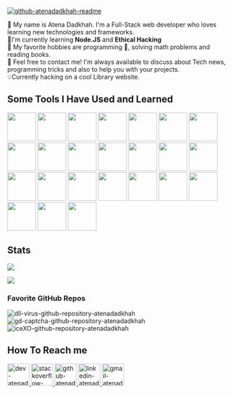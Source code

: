 <a href="https://github.com/atenadadkhah/">
<img src="https://user-images.githubusercontent.com/91287064/208833395-dfb841f2-112d-46a6-a3af-19d53a7e8de0.png" alt="github-atenadadkhah-readme"/>
</a>

👋 My name is Atena Dadkhah. I'm a Full-Stack web developer who loves learning new technologies and frameworks.
<br>
📑I'm currently learning **Node.JS** and **Ethical Hacking**
<br>
🧩 My favorite hobbies are programming 🤡, solving math problems and reading books.
<br>
🎈 Feel free to contact me! I'm always available to discuss about Tech news, programming tricks and also to help you with your projects.
<br>
💡Currently hacking on a cool Library website.
<br>
<h2>Some Tools I Have Used and Learned</h2>
<p align="left">
    <img src="https://cdn.jsdelivr.net/gh/devicons/devicon/icons/html5/html5-original-wordmark.svg"  width="65" height="65"/>
    <img src="https://cdn.jsdelivr.net/gh/devicons/devicon/icons/tailwindcss/tailwindcss-plain.svg" width="65" height="65"/>
    <img src="https://cdn.jsdelivr.net/gh/devicons/devicon/icons/css3/css3-original-wordmark.svg" width="65" height="65"/>
    <img src="https://cdn.jsdelivr.net/gh/devicons/devicon/icons/sass/sass-original.svg" width="65" height="65"/>
    <img src="https://cdn.jsdelivr.net/gh/devicons/devicon/icons/less/less-plain-wordmark.svg" width="65" height="65"/>
    <img src="https://cdn.jsdelivr.net/gh/devicons/devicon/icons/bootstrap/bootstrap-original.svg" width="65" height="65"/>
    <img src="https://cdn.jsdelivr.net/gh/devicons/devicon/icons/babel/babel-original.svg" width="65" height="65"/>
    <img src="https://cdn.jsdelivr.net/gh/devicons/devicon/icons/mysql/mysql-original.svg" width="65" height="65"/>
    <img src="https://cdn.jsdelivr.net/gh/devicons/devicon/icons/mongodb/mongodb-original.svg" width="65" height="65"/>
    <img src="https://cdn.jsdelivr.net/gh/devicons/devicon/icons/javascript/javascript-original.svg" width="65" height="65"/>
    <img src="https://cdn.jsdelivr.net/gh/devicons/devicon/icons/jquery/jquery-plain-wordmark.svg" width="65" height="65"/>
    <img src="https://cdn.jsdelivr.net/gh/devicons/devicon/icons/wordpress/wordpress-original.svg" width="65" height="65"/>
    <img src="https://cdn.jsdelivr.net/gh/devicons/devicon/icons/photoshop/photoshop-plain.svg" width="65" height="65"/>
    <img src="https://cdn.jsdelivr.net/gh/devicons/devicon/icons/linux/linux-original.svg" width="65" height="65"/>
    <img src="https://cdn.jsdelivr.net/gh/devicons/devicon/icons/php/php-original.svg" width="65" height="65"/>
    <img src="https://cdn.jsdelivr.net/gh/devicons/devicon/icons/composer/composer-original.svg" width="65" height="65"/>
    <img src="https://cdn.jsdelivr.net/gh/devicons/devicon/icons/laravel/laravel-plain-wordmark.svg" width="65" height="65"/>
    <img src="https://cdn.jsdelivr.net/gh/devicons/devicon/icons/phpstorm/phpstorm-original-wordmark.svg" width="65" height="65"/>
    <img src="https://cdn.jsdelivr.net/gh/devicons/devicon/icons/webstorm/webstorm-original.svg" width="65" height="65"/>
    <img src="https://cdn.jsdelivr.net/gh/devicons/devicon/icons/apache/apache-original-wordmark.svg" width="65" height="65"/>
    <img src="https://cdn.jsdelivr.net/gh/devicons/devicon/icons/npm/npm-original-wordmark.svg" width="65" height="65"/>
    <img src="https://cdn.jsdelivr.net/gh/devicons/devicon/icons/python/python-original.svg" width="65" height="65"/>
    <img src="https://cdn.jsdelivr.net/gh/devicons/devicon/icons/nodejs/nodejs-original.svg" width="65" height="65"/>
    <img src="https://cdn.jsdelivr.net/gh/devicons/devicon/icons/express/express-original-wordmark.svg" width="65" height="65"/>
  </p>
<h2>Stats</h2>
<p>
<img src="https://github-readme-stats.vercel.app/api?username=atenadadkhah&theme=github_dark">
</p>
<p>
  <img src="https://github-readme-stats.vercel.app/api/top-langs/?username=atenadadkhah&layout=compact&theme=github_dark">
</p>
<h3>Favorite GitHub Repos</h3>
<img src="https://github-readme-stats.vercel.app/api/pin/?username=atenadadkhah&repo=dll-virus&theme=github_dark" alt="dll-virus-github-repository-atenadadkhah">
<img src="https://github-readme-stats.vercel.app/api/pin/?username=atenadadkhah&repo=GD-captcha&theme=github_dark" alt="gd-captcha-github-repository-atenadadkhah">
<img src="https://github-readme-stats.vercel.app/api/pin/?username=atenadadkhah&repo=iceXO&theme=github_dark" alt="iceXO-github-repository-atenadadkhah">
<h2>How To Reach me</h2>
<p>
  
<p>
    <a href="https://dev.to/atenadadkhah">
        <img src="https://user-images.githubusercontent.com/91287064/208878642-b2b10974-a3db-4033-9ebe-32142125e575.png" alt="dev-atenadadkhah" width="50" height="50">
    </a>
    <a href="https://stackoverflow.com/users/18112609/atena-dadkhah">
        <img src="https://user-images.githubusercontent.com/91287064/208878662-a1aff4dd-d72e-44b3-bf0d-2d862a5f87f6.png" alt="stackoverflow-atenadadkhah" width="50" height="50">
    </a>
    <a href="https://github.com/atenadadkhah">
        <img src="https://user-images.githubusercontent.com/91287064/208878669-0146cc1a-b0a6-4a6e-9f4b-082c37264309.png" alt="github-atenadadkhah" width="50" height="50">
    </a>
    <a href="https://www.linkedin.com/in/atena-dadkhah-143884220/">
        <img src="https://user-images.githubusercontent.com/91287064/208878686-01604f88-f0ac-4709-9cfc-2cc69b62d1aa.png" alt="linkedin-atenadadkhah" width="50" height="50">
    </a>
    <a href="mailto:https://github.com/atenadadkhah">
        <img src="https://user-images.githubusercontent.com/91287064/208878678-26652569-8d38-45c9-aa13-28a33a7fc967.png" alt="gmail-atenadadkhah" width="50" height="50">
    </a>
</p>

</p>
